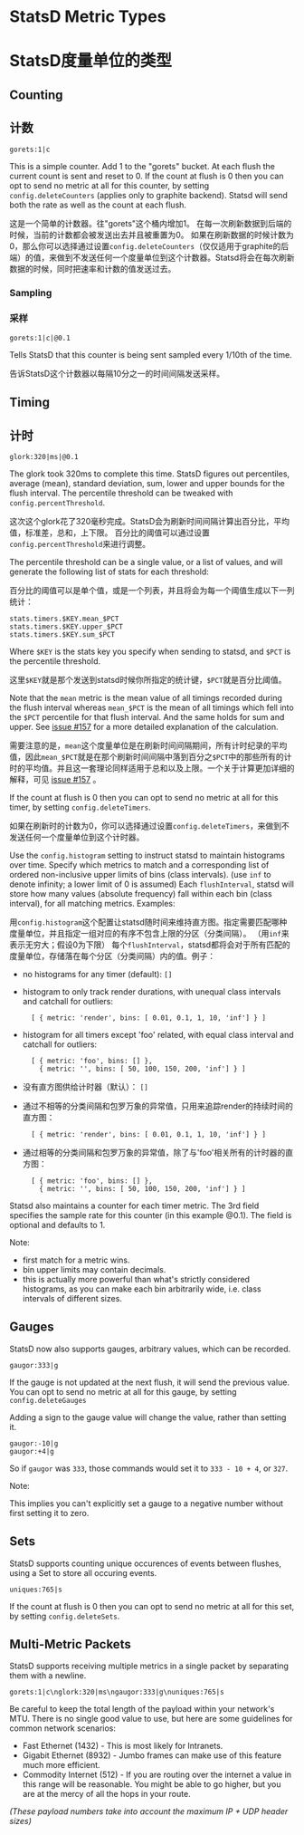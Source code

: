 StatsD Metric Types
==================

StatsD度量单位的类型
==================


Counting
--------

计数
--------

    gorets:1|c

This is a simple counter. Add 1 to the "gorets" bucket.
At each flush the current count is sent and reset to 0.
If the count at flush is 0 then you can opt to send no metric at all for
this counter, by setting `config.deleteCounters` (applies only to graphite
backend).  Statsd will send both the rate as well as the count at each flush.

这是一个简单的计数器。往"gorets"这个桶内增加1。
在每一次刷新数据到后端的时候，当前的计数都会被发送出去并且被重置为0。
如果在刷新数据的时候计数为0，那么你可以选择通过设置`config.deleteCounters`（仅仅适用于graphite的后端）的值，来做到不发送任何一个度量单位到这个计数器。Statsd将会在每次刷新数据的时候，同时把速率和计数的值发送过去。

### Sampling

### 采样

    gorets:1|c|@0.1

Tells StatsD that this counter is being sent sampled every 1/10th of the time.

告诉StatsD这个计数器以每隔10分之一的时间间隔发送采样。

Timing
------

计时
------

    glork:320|ms|@0.1

The glork took 320ms to complete this time. StatsD figures out percentiles,
average (mean), standard deviation, sum, lower and upper bounds for the flush interval.
The percentile threshold can be tweaked with `config.percentThreshold`.

这次这个glork花了320毫秒完成。StatsD会为刷新时间间隔计算出百分比，平均值，标准差，总和，上下限。
百分比的阈值可以通过设置`config.percentThreshold`来进行调整。

The percentile threshold can be a single value, or a list of values, and will
generate the following list of stats for each threshold:

百分比的阈值可以是单个值，或是一个列表，并且将会为每一个阈值生成以下一列统计：

    stats.timers.$KEY.mean_$PCT
    stats.timers.$KEY.upper_$PCT
    stats.timers.$KEY.sum_$PCT

Where `$KEY` is the stats key you specify when sending to statsd, and `$PCT` is
the percentile threshold.

这里`$KEY`就是那个发送到statsd时候你所指定的统计键，`$PCT`就是百分比阈值。

Note that the `mean` metric is the mean value of all timings recorded during
the flush interval whereas `mean_$PCT` is the mean of all timings which fell
into the `$PCT` percentile for that flush interval. And the same holds for sum
and upper. See [issue #157](https://github.com/etsy/statsd/issues/157) for a
more detailed explanation of the calculation.

需要注意的是，`mean`这个度量单位是在刷新时间间隔期间，所有计时纪录的平均值，因此`mean_$PCT`就是在那个刷新时间间隔中落到百分之`$PCT`中的那些所有的计时的平均值。并且这一套理论同样适用于总和以及上限。一个关于计算更加详细的解释，可见 [issue #157](https://github.com/etsy/statsd/issues/157) 。

If the count at flush is 0 then you can opt to send no metric at all for this timer,
by setting `config.deleteTimers`.

如果在刷新时的计数为0，你可以选择通过设置`config.deleteTimers`，来做到不发送任何一个度量单位到这个计时器。

Use the `config.histogram` setting to instruct statsd to maintain histograms
over time.  Specify which metrics to match and a corresponding list of
ordered non-inclusive upper limits of bins (class intervals).
(use `inf` to denote infinity; a lower limit of 0 is assumed)
Each `flushInterval`, statsd will store how many values (absolute frequency)
fall within each bin (class interval), for all matching metrics.
Examples:

用`config.histogram`这个配置让statsd随时间来维持直方图。指定需要匹配哪种度量单位，并且指定一组对应的有序不包含上限的分区（分类间隔）。
（用`inf`来表示无穷大；假设0为下限）
每个`flushInterval`，statsd都将会对于所有匹配的度量单位，存储落在每个分区（分类间隔）内的值。例子：

* no histograms for any timer (default): `[]`
* histogram to only track render durations,
  with unequal class intervals and catchall for outliers:

        [ { metric: 'render', bins: [ 0.01, 0.1, 1, 10, 'inf'] } ]

* histogram for all timers except 'foo' related,
  with equal class interval and catchall for outliers:

        [ { metric: 'foo', bins: [] },
          { metric: '', bins: [ 50, 100, 150, 200, 'inf'] } ]


* 没有直方图供给计时器（默认）： `[]`
* 通过不相等的分类间隔和包罗万象的异常值，只用来追踪render的持续时间的直方图：

        [ { metric: 'render', bins: [ 0.01, 0.1, 1, 10, 'inf'] } ]

* 通过相等的分类间隔和包罗万象的异常值，除了与'foo'相关所有的计时器的直方图：

        [ { metric: 'foo', bins: [] },
          { metric: '', bins: [ 50, 100, 150, 200, 'inf'] } ]

Statsd also maintains a counter for each timer metric. The 3rd field
specifies the sample rate for this counter (in this example @0.1). The field
is optional and defaults to 1.

Note:

* first match for a metric wins.
* bin upper limits may contain decimals.
* this is actually more powerful than what's strictly considered
histograms, as you can make each bin arbitrarily wide,
i.e. class intervals of different sizes.

Gauges
------
StatsD now also supports gauges, arbitrary values, which can be recorded.

    gaugor:333|g

If the gauge is not updated at the next flush, it will send the previous value. You can opt to send
no metric at all for this gauge, by setting `config.deleteGauges`

Adding a sign to the gauge value will change the value, rather than setting it.

    gaugor:-10|g
    gaugor:+4|g

So if `gaugor` was `333`, those commands would set it to `333 - 10 + 4`, or
`327`.

Note:

This implies you can't explicitly set a gauge to a negative number
without first setting it to zero.

Sets
----
StatsD supports counting unique occurences of events between flushes,
using a Set to store all occuring events.

    uniques:765|s

If the count at flush is 0 then you can opt to send no metric at all for this set, by
setting `config.deleteSets`.

Multi-Metric Packets
--------------------
StatsD supports receiving multiple metrics in a single packet by separating them
with a newline.

    gorets:1|c\nglork:320|ms\ngaugor:333|g\nuniques:765|s

Be careful to keep the total length of the payload within your network's MTU. There
is no single good value to use, but here are some guidelines for common network
scenarios:

* Fast Ethernet (1432) - This is most likely for Intranets.
* Gigabit Ethernet (8932) - Jumbo frames can make use of this feature much more
  efficient.
* Commodity Internet (512) - If you are routing over the internet a value in this
  range will be reasonable. You might be able to go higher, but you are at the mercy
  of all the hops in your route.

*(These payload numbers take into account the maximum IP + UDP header sizes)*


